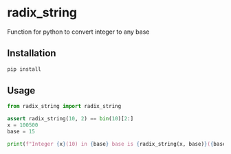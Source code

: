 # radix_string 
Function for python to convert integer to any base


## Installation
```bash
pip install 
```

## Usage
```python
from radix_string import radix_string

assert radix_string(10, 2) == bin(10)[2:]
x = 100500
base = 15

print(f"Integer {x}(10) in {base} base is {radix_string(x, base)}({base})")
```
